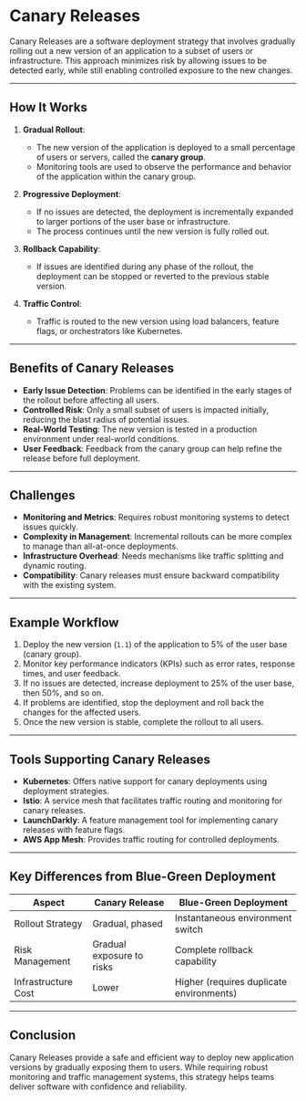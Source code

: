 # Canary Releases

Canary Releases are a software deployment strategy that involves gradually rolling out a new version of an application to a subset of users or infrastructure. This approach minimizes risk by allowing issues to be detected early, while still enabling controlled exposure to the new changes.

---

## How It Works

1. **Gradual Rollout**:
   - The new version of the application is deployed to a small percentage of users or servers, called the **canary group**.
   - Monitoring tools are used to observe the performance and behavior of the application within the canary group.

2. **Progressive Deployment**:
   - If no issues are detected, the deployment is incrementally expanded to larger portions of the user base or infrastructure.
   - The process continues until the new version is fully rolled out.

3. **Rollback Capability**:
   - If issues are identified during any phase of the rollout, the deployment can be stopped or reverted to the previous stable version.

4. **Traffic Control**:
   - Traffic is routed to the new version using load balancers, feature flags, or orchestrators like Kubernetes.

---

## Benefits of Canary Releases

- **Early Issue Detection**: Problems can be identified in the early stages of the rollout before affecting all users.
- **Controlled Risk**: Only a small subset of users is impacted initially, reducing the blast radius of potential issues.
- **Real-World Testing**: The new version is tested in a production environment under real-world conditions.
- **User Feedback**: Feedback from the canary group can help refine the release before full deployment.

---

## Challenges

- **Monitoring and Metrics**: Requires robust monitoring systems to detect issues quickly.
- **Complexity in Management**: Incremental rollouts can be more complex to manage than all-at-once deployments.
- **Infrastructure Overhead**: Needs mechanisms like traffic splitting and dynamic routing.
- **Compatibility**: Canary releases must ensure backward compatibility with the existing system.

---

## Example Workflow

1. Deploy the new version (`1.1`) of the application to 5% of the user base (canary group).
2. Monitor key performance indicators (KPIs) such as error rates, response times, and user feedback.
3. If no issues are detected, increase deployment to 25% of the user base, then 50%, and so on.
4. If problems are identified, stop the deployment and roll back the changes for the affected users.
5. Once the new version is stable, complete the rollout to all users.

---

## Tools Supporting Canary Releases

- **Kubernetes**: Offers native support for canary deployments using deployment strategies.
- **Istio**: A service mesh that facilitates traffic routing and monitoring for canary releases.
- **LaunchDarkly**: A feature management tool for implementing canary releases with feature flags.
- **AWS App Mesh**: Provides traffic routing for controlled deployments.

---

## Key Differences from Blue-Green Deployment

| Aspect              | Canary Release             | Blue-Green Deployment       |
|---------------------|----------------------------|-----------------------------|
| Rollout Strategy    | Gradual, phased           | Instantaneous environment switch |
| Risk Management     | Gradual exposure to risks | Complete rollback capability |
| Infrastructure Cost | Lower                     | Higher (requires duplicate environments) |

---

## Conclusion

Canary Releases provide a safe and efficient way to deploy new application versions by gradually exposing them to users. While requiring robust monitoring and traffic management systems, this strategy helps teams deliver software with confidence and reliability.

